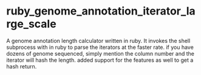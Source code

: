 # ruby_genome_annotation_iterator_large_scale
A genome annotation length calculator written in ruby. It invokes the shell subprocess with in ruby to parse the iterators at the faster rate. if you have dozens of genome sequenced, simply mention the column number and the iterator will hash the length. added support for the features as well to get a hash return. 

